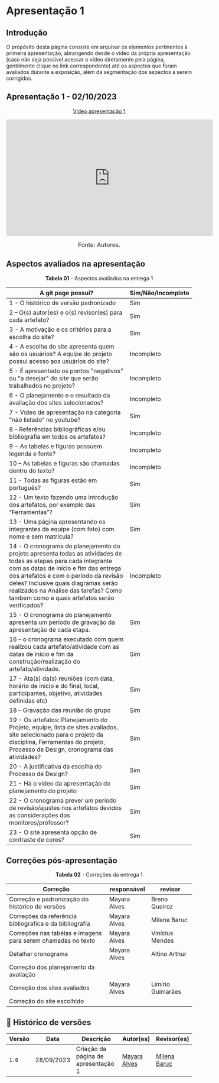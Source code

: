 # Apresentação 1

## Introdução

O propósito desta página consiste em arquivar os elementos pertinentes à primeira apresentação, abrangendo desde o vídeo da própria apresentação (caso não seja possível acessar o vídeo diretamente pela página, gentilmente clique no link correspondente) até os aspectos que foram avaliados durante a exposição, além da segmentação dos aspectos a serem corrigidos.

## Apresentação 1 - 02/10/2023

<p style="text-align: center"><a href="https://www.youtube.com/watch?v=eUFJTsYTvYU&feature=youtu.be" target="blanket">Vídeo apresentação 1</a></p>

<p style="text-align: center"><iframe width="560" height="315" src="https://www.youtube.com/embed/eUFJTsYTvYU?si=0nzUGyppLLr7AR0y" title="Apresentação 02/10/2023" frameborder="0" allow="accelerometer; autoplay; clipboard-write; encrypted-media; gyroscope; picture-in-picture; web-share" allowfullscreen></iframe></p>

<font size="3"><p style="text-align: center">Fonte: Autores.</p></font>

## Aspectos avaliados na apresentação
<p align="center"><b>Tabela 01</b> - Aspectos avaliados na entrega 1 </p>

A git page possui?  | Sim/Não/Incompleto
--------- | ------
1 - O histórico de versão padronizado | Sim
2 – O(s) autor(es) e o(s) revisor(es) para cada artefato?  | Sim
3 - A motivação e os critérios para a escolha do site? | Sim
4 - A escolha do site apresenta quem são os usuários? A equipe do projeto possui acesso aos usuários do site? | Incompleto
5 -  É apresentado os pontos "negativos" ou "a desejar" do site que serão trabalhados no projeto? | Incompleto
6 - O planejamento e o resultado da avaliação dos sites selecionados?  | Incompleto
7 - Vídeo de apresentação na categoria “não listado” no youtube?  | Sim
8 – Referências bibliográficas e/ou bibliografia em todos os artefatos?  | Incompleto
9 - As tabelas e figuras possuem legenda e fonte?  | Incompleto
10  –  As tabelas e figuras são chamadas dentro do texto?  | Incompleto
11 - Todas as figuras estão em português? | Sim
12 - Um texto fazendo uma introdução dos artefatos, por exemplo das “Ferramentas”? | Sim
13 -  Uma página apresentando os integrantes da equipe (com foto) com nome e sem matrícula? | Sim
14 - O cronograma do planejamento do projeto apresenta todas as atividades de todas as etapas para cada integrante com as datas de início e fim das entrega dos artefatos e com o período da revisão deles? Inclusive quais diagramas serão realizados na Análise das tarefas? Como também como e quais artefatos serão verificados?  | Incompleto
15 - O cronograma do planejamento apresenta um período de gravação da apresentação de cada etapa. | Sim
16 – o cronograma executado com quem realizou cada artefato/atividade com as datas de início e fim da construção/realização do artefato/atividade. | Sim
17 - Ata(s) da(s) reuniões (com data, horário de início e do final, local, participantes, objetivo, atividades definidas etc) | Sim
18 – Gravação das reunião do grupo  | Sim
19 - Os artefatos: Planejamento do Projeto, equipe, lista de sites avaliados, site selecionado para o projeto da disciplina, Ferramentas do projeto, Processo de Design, cronograma das atividades? | Sim
20 -  A justificativa da escolha do Processo de Design? | Sim
21 - Há o vídeo da apresentação do planejamento do projeto | Sim
22 - O cronograma prever um período de revisão/ajustes nos artefatos devidos as considerações dos monitores/professor?  | Sim
23 - O site apresenta opção de contraste de cores?  | Sim

## Correções pós-apresentação
<p align="center"><b>Tabela 02</b> - Correções da entrega 1 </p>

Correção | responsável | revisor 
--------- | --------------- | ------
Correção e padronização do histórico de versões | Mayara Alves | Breno Queiroz
Correções da referência bibliografica e da bibliografia | Mayara Alves | Milena Baruc
Correções nas tabelas e imagens para serem chamadas no texto| Mayara Alves | Vinícius Mendes
Detalhar cronograma | Mayara Alves | Altino Arthur
Correção dos planejamento da avaliação| |
Correção dos sites avaliados | Mayara Alves | Limírio Guimarães
Correção do site escolhido | |

## 📑 Histórico de versões 

Versão  |   Data   | Descrição | Autor(es) | Revisor(es)
--------- | ------ | ------ | ---------- | ----------
`1.0` | 28/09/2023| Criação da página de apresentação 1 | [Mayara Alves](https://github.com/Mayara-tech) | [Milena Baruc](https://github.com/MilenaBaruc)

